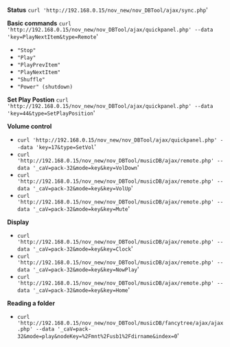 **Status**
`curl 'http://192.168.0.15/nov_new/nov_DBTool/ajax/sync.php`'

**Basic commands**
`curl 'http://192.168.0.15/nov_new/nov_DBTool/ajax/quickpanel.php' --data 'key=PlayNextItem&type=Remote`'
* `"Stop"`
* `"Play"`
* `"PlayPrevItem"`
* `"PlayNextItem"`
* `"Shuffle"`
* `"Power" (shutdown)`

**Set Play Postion**
`curl 'http://192.168.0.15/nov_new/nov_DBTool/ajax/quickpanel.php' --data 'key=44&type=SetPlayPosition`'

**Volume control**
* `curl 'http://192.168.0.15/nov_new/nov_DBTool/ajax/quickpanel.php' --data 'key=17&type=SetVol`'
* `curl 'http://192.168.0.15/nov_new/nov_DBTool/musicDB/ajax/remote.php' --data '_caV=pack-32&mode=key&key=VolDown`'
* `curl 'http://192.168.0.15/nov_new/nov_DBTool/musicDB/ajax/remote.php' --data '_caV=pack-32&mode=key&key=VolUp`'
* `curl 'http://192.168.0.15/nov_new/nov_DBTool/musicDB/ajax/remote.php' --data '_caV=pack-32&mode=key&key=Mute`'

**Display**
* `curl 'http://192.168.0.15/nov_new/nov_DBTool/musicDB/ajax/remote.php' --data '_caV=pack-32&mode=key&key=Clock`'
* `curl 'http://192.168.0.15/nov_new/nov_DBTool/musicDB/ajax/remote.php' --data '_caV=pack-32&mode=key&key=NowPlay`'
* `curl 'http://192.168.0.15/nov_new/nov_DBTool/musicDB/ajax/remote.php' --data '_caV=pack-32&mode=key&key=Home`'

**Reading a folder**
* `curl 'http://192.168.0.15/nov_new/nov_DBTool/musicDB/fancytree/ajax/ajax.php' --data '_caV=pack-32&mode=play&nodeKey=%2Fmnt%2Fusb1%2Fdirname&index=0`'
